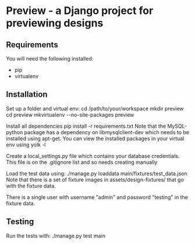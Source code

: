 # Preview - a Django project for previewing designs

## Requirements

You will need the following installed:

* pip
* virtualenv

## Installation

Set up a folder and virtual env:
    cd /path/to/your/workspace
	mkdir preview
	cd preview
	mkvirtualenv --no-site-packages preview
	
Install all dependencies
    pip install -r requirements.txt
Note that the MySQL-python package has a dependency on libmysqlclient-dev which needs to be installed using apt-get.  You can 
view the installed packages in your virtual env using
    yolk -l

Create a local_settings.py file which contains your database credentials.  This file is on the .gitignore list
and so needs creating manually

Load the test data using:
    ./manage.py loaddata main/fixtures/test_data.json
Note that there is a set of fixture images in assets/design-fixtures/ that go with the fixture data.

There is a single user with username "admin" and password "testing" in the fixture data.

## Testing

Run the tests with:
    ./manage.py test main
